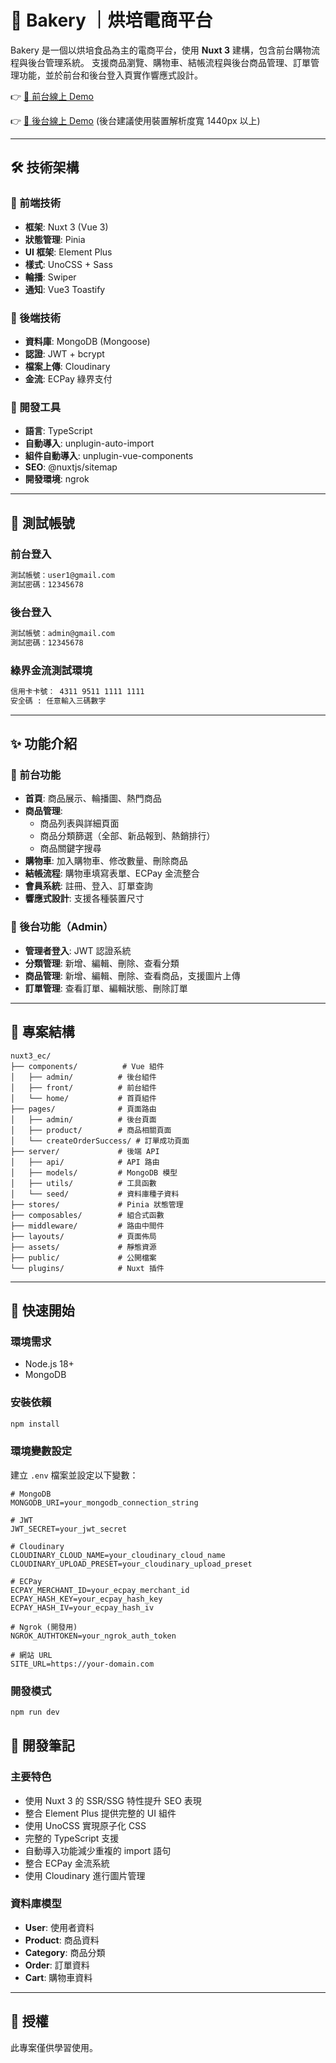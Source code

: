 # 🍞 Bakery ｜烘培電商平台

Bakery 是一個以烘培食品為主的電商平台，使用 **Nuxt 3** 建構，包含前台購物流程與後台管理系統。
支援商品瀏覽、購物車、結帳流程與後台商品管理、訂單管理功能，並於前台和後台登入頁實作響應式設計。

👉 [🔗 前台線上 Demo](https://nuxt3-ec-six.vercel.app/)

👉 [🔗 後台線上 Demo](https://nuxt3-ec-six.vercel.app/login) (後台建議使用裝置解析度寬 1440px 以上)

---

## 🛠️ 技術架構

### 🔸 前端技術

- **框架**: Nuxt 3 (Vue 3)
- **狀態管理**: Pinia
- **UI 框架**: Element Plus
- **樣式**: UnoCSS + Sass
- **輪播**: Swiper
- **通知**: Vue3 Toastify

### 🔸 後端技術

- **資料庫**: MongoDB (Mongoose)
- **認證**: JWT + bcrypt
- **檔案上傳**: Cloudinary
- **金流**: ECPay 綠界支付

### 🔸 開發工具

- **語言**: TypeScript
- **自動導入**: unplugin-auto-import
- **組件自動導入**: unplugin-vue-components
- **SEO**: @nuxtjs/sitemap
- **開發環境**: ngrok

---

## 🔐 測試帳號

### 前台登入

```txt
測試帳號：user1@gmail.com
測試密碼：12345678
```

### 後台登入

```txt
測試帳號：admin@gmail.com
測試密碼：12345678
```

### 綠界金流測試環境

```txt
信用卡卡號： 4311 9511 1111 1111
安全碼 : 任意輸入三碼數字
```

---

## ✨ 功能介紹

### 🔸 前台功能

- **首頁**: 商品展示、輪播圖、熱門商品
- **商品管理**:
  - 商品列表與詳細頁面
  - 商品分類篩選（全部、新品報到、熱銷排行）
  - 商品關鍵字搜尋
- **購物車**: 加入購物車、修改數量、刪除商品
- **結帳流程**: 購物車填寫表單、ECPay 金流整合
- **會員系統**: 註冊、登入、訂單查詢
- **響應式設計**: 支援各種裝置尺寸

### 🔸 後台功能（Admin）

- **管理者登入**: JWT 認證系統
- **分類管理**: 新增、編輯、刪除、查看分類
- **商品管理**: 新增、編輯、刪除、查看商品，支援圖片上傳
- **訂單管理**: 查看訂單、編輯狀態、刪除訂單

---

## 📁 專案結構

```
nuxt3_ec/
├── components/          # Vue 組件
│   ├── admin/          # 後台組件
│   ├── front/          # 前台組件
│   └── home/           # 首頁組件
├── pages/              # 頁面路由
│   ├── admin/          # 後台頁面
│   ├── product/        # 商品相關頁面
│   └── createOrderSuccess/ # 訂單成功頁面
├── server/             # 後端 API
│   ├── api/            # API 路由
│   ├── models/         # MongoDB 模型
│   ├── utils/          # 工具函數
│   └── seed/           # 資料庫種子資料
├── stores/             # Pinia 狀態管理
├── composables/        # 組合式函數
├── middleware/         # 路由中間件
├── layouts/            # 頁面佈局
├── assets/             # 靜態資源
├── public/             # 公開檔案
└── plugins/            # Nuxt 插件
```

---

## 🚀 快速開始

### 環境需求

- Node.js 18+
- MongoDB

### 安裝依賴

```bash
npm install
```

### 環境變數設定

建立 `.env` 檔案並設定以下變數：

```env
# MongoDB
MONGODB_URI=your_mongodb_connection_string

# JWT
JWT_SECRET=your_jwt_secret

# Cloudinary
CLOUDINARY_CLOUD_NAME=your_cloudinary_cloud_name
CLOUDINARY_UPLOAD_PRESET=your_cloudinary_upload_preset

# ECPay
ECPAY_MERCHANT_ID=your_ecpay_merchant_id
ECPAY_HASH_KEY=your_ecpay_hash_key
ECPAY_HASH_IV=your_ecpay_hash_iv

# Ngrok (開發用)
NGROK_AUTHTOKEN=your_ngrok_auth_token

# 網站 URL
SITE_URL=https://your-domain.com
```

### 開發模式

```bash
npm run dev
```


## 📝 開發筆記

### 主要特色

- 使用 Nuxt 3 的 SSR/SSG 特性提升 SEO 表現
- 整合 Element Plus 提供完整的 UI 組件
- 使用 UnoCSS 實現原子化 CSS
- 完整的 TypeScript 支援
- 自動導入功能減少重複的 import 語句
- 整合 ECPay 金流系統
- 使用 Cloudinary 進行圖片管理

### 資料庫模型

- **User**: 使用者資料
- **Product**: 商品資料
- **Category**: 商品分類
- **Order**: 訂單資料
- **Cart**: 購物車資料

---

## 📄 授權

此專案僅供學習使用。
